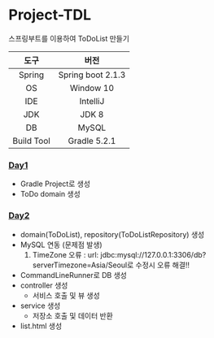 # Project-TDL
스프링부트를 이용하여 ToDoList 만들기

|도구|버전|
|:---:|:---:|
|Spring|Spring boot 2.1.3|
|OS|Window 10|
|IDE|IntelliJ|
|JDK|JDK 8|
|DB|MySQL|
|Build Tool|Gradle 5.2.1|


### [Day1](https://github.com/woghd9072/Project-TDL/tree/master/Project-TDL)
- Gradle Project로 생성
- ToDo domain 생성

### [Day2]()
- domain(ToDoList), repository(ToDoListRepository) 생성
- MySQL 연동 (문제점 발생)
  1. TimeZone 오류 : url: jdbc:mysql://127.0.0.1:3306/db?serverTimezone=Asia/Seoul로 수정시 오류 해결!!
- CommandLineRunner로 DB 생성
- controller 생성
  - 서비스 호출 및 뷰 생성
- service 생성
  - 저장소 호출 및 데이터 반환
- list.html 생성
